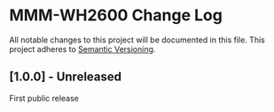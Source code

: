 # MMM-WH2600 Change Log

All notable changes to this project will be documented in this file. This project adheres to [Semantic Versioning](http://semver.org/).

## [1.0.0] - Unreleased

First public release
